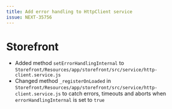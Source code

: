 ```yaml
---
title: Add error handling to HttpClient service
issue: NEXT-35756
---
```

# Storefront
* Added method `setErrorHandlingInternal` to `Storefront/Resources/app/storefront/src/service/http-client.service.js`
* Changed method `_registerOnLoaded` in `Storefront/Resources/app/storefront/src/service/http-client.service.js` to catch errors, timeouts and aborts when `errorHandlingInternal` is set to `true`

